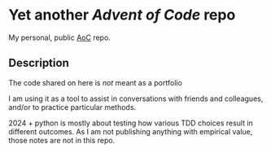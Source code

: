 # Yet another _Advent of Code_ repo

My personal, public [AoC](https://duckduckgo.com) repo.

## Description

The code shared on here is _not_ meant as a portfolio

I am using it as a tool to assist in conversations with friends and colleagues, and/or to practice particular methods.

2024 + python is mostly about testing how various TDD choices result in different outcomes. As I am not publishing anything with empirical value, those notes are not in this repo.
